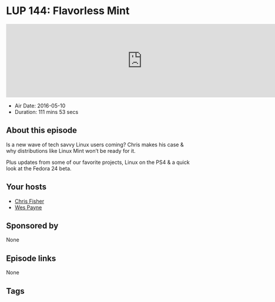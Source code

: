 # LUP 144: Flavorless Mint

<iframe src="https://player.fireside.fm/v2/RUkczH-V+74L-BFnb?theme=dark" width="740" height="200" frameborder="0" scrolling="no"></iframe>

* Air Date: 2016-05-10
* Duration: 111 mins 53 secs

## About this episode

Is a new wave of tech savvy Linux users coming? Chris makes his case & why distributions like Linux Mint won’t be ready for it.

Plus updates from some of our favorite projects, Linux on the PS4 & a quick look at the Fedora 24 beta.

## Your hosts
* [Chris Fisher](https://linuxunplugged.com/hosts/chrislas)
* [Wes Payne](https://linuxunplugged.com/hosts/wes)

## Sponsored by

None



## Episode links

None



## Tags

